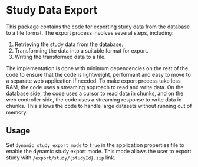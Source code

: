 # Study Data Export

This package contains the code for exporting study data from the database to a file format.  The export process involves several steps, including:
1. Retrieving the study data from the database.
2. Transforming the data into a suitable format for export.
3. Writing the transformed data to a file.

The implementation is done with minimum dependencies on the rest of the code to ensure that the code is lightweight, performant and easy to move to a separate web application if needed.
To make export process take less RAM, the code uses a streaming approach to read and write data. On the database side, the code uses a cursor to read data in chunks, and on the web controller side, the code uses a streaming response to write data in chunks.
This allows the code to handle large datasets without running out of memory. 

## Usage

Set `dynamic_study_export_mode` to `true` in the application properties file to enable the dynamic study export mode. 
This mode allows the user to export study with `/export/study/{studyId}.zip` link.